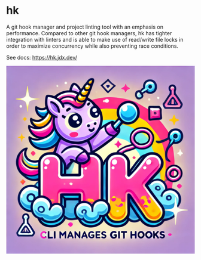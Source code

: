 # hk

A git hook manager and project linting tool with an emphasis on performance. Compared to other
git hook managers, hk has tighter integration with linters and is able to make use of read/write
file locks in order to maximize concurrency while also preventing race conditions.

See docs: https://hk.jdx.dev/

![hk](/docs/public/logo.png)
